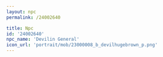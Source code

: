 ```yaml
---
layout: npc
permalink: /24002640

title: Npc
id: '24002640'
npc_name: 'Devilin General'
icon_url: 'portrait/mob/23000008_b_devilhugebrown_p.png'
---
```

